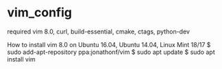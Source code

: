 # vim_config
required vim 8.0, curl, build-essential, cmake, ctags, python-dev

How to install vim 8.0
on Ubuntu 16.04, Ubuntu 14.04, Linux Mint 18/17
  $ sudo add-apt-repository ppa:jonathonf/vim
  $ sudo apt update
  $ sudo apt install vim
